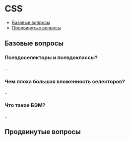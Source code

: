 # CSS

- [Базовые вопросы](#Базовые-вопросы)
- [Продвинутые вопросы](#Продвинутые-вопросы)

## Базовые вопросы

### Псевдоселекторы и псевдоклассы?

...


### Чем плоха большая вложенность селекторов?

..


### Что такое БЭМ?

..


## Продвинутые вопросы
